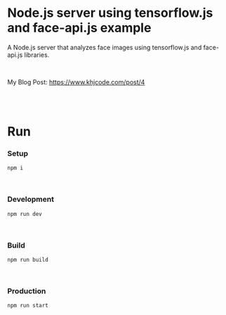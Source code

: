 # Node.js server using tensorflow.js and face-api.js example
A Node.js server that analyzes face images using tensorflow.js and face-api.js libraries.

<br/>

My Blog Post: https://www.khjcode.com/post/4

<br/><br/>

# Run

### Setup
```
npm i
```

<br/>

### Development
```
npm run dev
```

<br/>

### Build
```
npm run build
```

<br/>

### Production
```
npm run start
```
